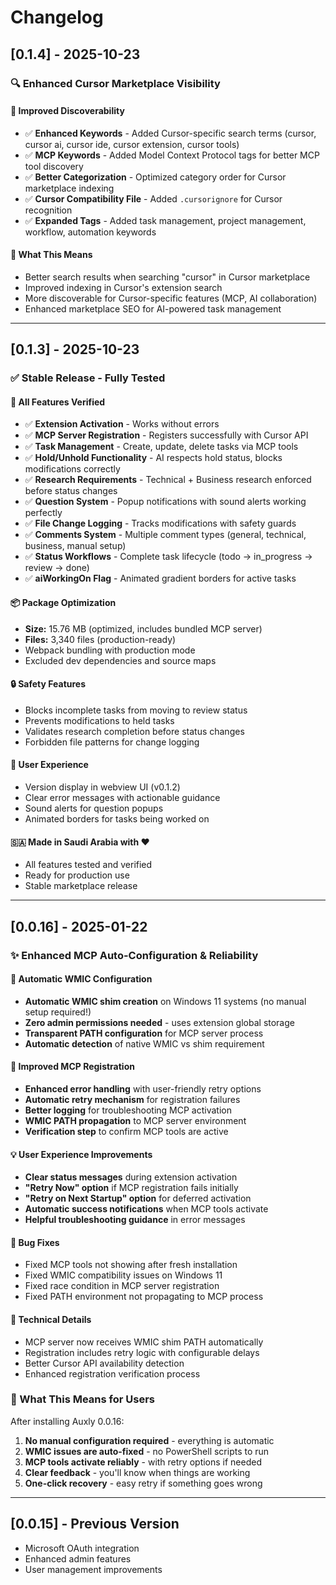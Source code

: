 # Changelog

## [0.1.4] - 2025-10-23

### 🔍 Enhanced Cursor Marketplace Visibility

#### 🎯 Improved Discoverability
- ✅ **Enhanced Keywords** - Added Cursor-specific search terms (cursor, cursor ai, cursor ide, cursor extension, cursor tools)
- ✅ **MCP Keywords** - Added Model Context Protocol tags for better MCP tool discovery
- ✅ **Better Categorization** - Optimized category order for Cursor marketplace indexing
- ✅ **Cursor Compatibility File** - Added `.cursorignore` for Cursor recognition
- ✅ **Expanded Tags** - Added task management, project management, workflow, automation keywords

#### 📝 What This Means
- Better search results when searching "cursor" in Cursor marketplace
- Improved indexing in Cursor's extension search
- More discoverable for Cursor-specific features (MCP, AI collaboration)
- Enhanced marketplace SEO for AI-powered task management

---

## [0.1.3] - 2025-10-23

### ✅ Stable Release - Fully Tested

#### 🎉 All Features Verified
- ✅ **Extension Activation** - Works without errors
- ✅ **MCP Server Registration** - Registers successfully with Cursor API
- ✅ **Task Management** - Create, update, delete tasks via MCP tools
- ✅ **Hold/Unhold Functionality** - AI respects hold status, blocks modifications correctly
- ✅ **Research Requirements** - Technical + Business research enforced before status changes
- ✅ **Question System** - Popup notifications with sound alerts working perfectly
- ✅ **File Change Logging** - Tracks modifications with safety guards
- ✅ **Comments System** - Multiple comment types (general, technical, business, manual setup)
- ✅ **Status Workflows** - Complete task lifecycle (todo → in_progress → review → done)
- ✅ **aiWorkingOn Flag** - Animated gradient borders for active tasks

#### 📦 Package Optimization
- **Size:** 15.76 MB (optimized, includes bundled MCP server)
- **Files:** 3,340 files (production-ready)
- Webpack bundling with production mode
- Excluded dev dependencies and source maps

#### 🔒 Safety Features
- Blocks incomplete tasks from moving to review status
- Prevents modifications to held tasks
- Validates research completion before status changes
- Forbidden file patterns for change logging

#### 🎨 User Experience
- Version display in webview UI (v0.1.2)
- Clear error messages with actionable guidance
- Sound alerts for question popups
- Animated borders for tasks being worked on

#### 🇸🇦 Made in Saudi Arabia with ❤️
- All features tested and verified
- Ready for production use
- Stable marketplace release

---

## [0.0.16] - 2025-01-22

### ✨ Enhanced MCP Auto-Configuration & Reliability

#### 🔧 Automatic WMIC Configuration
- **Automatic WMIC shim creation** on Windows 11 systems (no manual setup required!)
- **Zero admin permissions needed** - uses extension global storage
- **Transparent PATH configuration** for MCP server process
- **Automatic detection** of native WMIC vs shim requirement

#### 🚀 Improved MCP Registration
- **Enhanced error handling** with user-friendly retry options
- **Automatic retry mechanism** for registration failures
- **Better logging** for troubleshooting MCP activation
- **WMIC PATH propagation** to MCP server environment
- **Verification step** to confirm MCP tools are active

#### 💡 User Experience Improvements
- **Clear status messages** during extension activation
- **"Retry Now" option** if MCP registration fails initially
- **"Retry on Next Startup" option** for deferred activation
- **Automatic success notifications** when MCP tools activate
- **Helpful troubleshooting guidance** in error messages

#### 🐛 Bug Fixes
- Fixed MCP tools not showing after fresh installation
- Fixed WMIC compatibility issues on Windows 11
- Fixed race condition in MCP server registration
- Fixed PATH environment not propagating to MCP process

#### 📝 Technical Details
- MCP server now receives WMIC shim PATH automatically
- Registration includes retry logic with configurable delays
- Better Cursor API availability detection
- Enhanced registration verification process

### 🎯 What This Means for Users
After installing Auxly 0.0.16:
1. **No manual configuration required** - everything is automatic
2. **WMIC issues are auto-fixed** - no PowerShell scripts to run
3. **MCP tools activate reliably** - with retry options if needed
4. **Clear feedback** - you'll know when things are working
5. **One-click recovery** - easy retry if something goes wrong

---

## [0.0.15] - Previous Version
- Microsoft OAuth integration
- Enhanced admin features
- User management improvements



